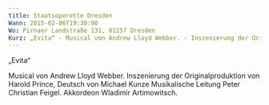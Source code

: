 ```yaml
---
title: Staatsoperette Dresden
Wann: 2015-02-06T19:30:00
Wo: Pirnaer Landstraße 131, 01257 Dresden
Kurz: „Evita“ - Musical von Andrew Lloyd Webber. - Inszenierung der Originalproduktion von Harold Prince - Musikalische Leitung Peter Christian Feigel. -  Akkordeon Wladimir Artimowitsch.
---
```


„Evita“

Musical von Andrew Lloyd Webber.
Inszenierung der Originalproduktion von Harold Prince, Deutsch von Michael Kunze
Musikalische Leitung Peter Christian Feigel.
 Akkordeon Wladimir Artimowitsch.